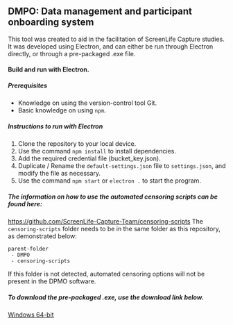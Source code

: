 ## DMPO: Data management and participant onboarding system

This tool was created to aid in the facilitation of ScreenLife Capture studies. It was developed using Electron, and can either be run through Electron directly, or through a pre-packaged .exe file.

#### Build and run with Electron.

##### Prerequisites

- Knowledge on using the version-control tool Git.
- Basic knowledge on using `npm`.

##### Instructions to run with Electron

1. Clone the repository to your local device.
2. Use the command `npm install` to install dependencies.
3. Add the required credential file (bucket_key.json).
4. Duplicate / Rename the `default-settings.json` file to `settings.json`, and modify the file as necessary.
5. Use the command `npm start` or `electron .` to start the program.

##### The information on how to use the automated censoring scripts can be found here:
https://github.com/ScreenLife-Capture-Team/censoring-scripts
The `censoring-scripts` folder needs to be in the same folder as this repository, as demonstrated below:

```
parent-folder
 - DMPO
 - censoring-scripts
```

If this folder is not detected, automated censoring options will not be present in the DPMO software.

##### To download the pre-packaged .exe, use the download link below.

[Windows 64-bit](https://drive.google.com/file/d/1jv1pKAYxMObT7EVg7w1mFMb2Ee092JN6/view?usp=sharing)

